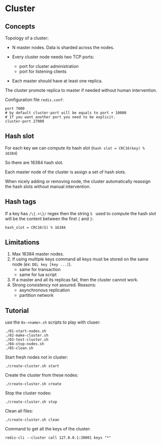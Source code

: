 # Cluster

## Concepts

Topology of a cluster:

- N master nodes. Data is sharded across the nodes.

- Every cluster node needs two TCP ports:

  - port for cluster administration
  - port for listening clients

- Each master should have at least one replica.

The cluster promote replica to master if needed without human intervention.

Configuration file `redis.conf`:

```
port 7000
# by default cluster-port will be equals to port + 10000
# If you want another port you need to be explicit.
cluster-port 27000
```

## Hash slot

For each key we can compute its hash slot (`hash slot = CRC16(key) % 16384`)

So there are 16384 hash slot.

Each master node of the cluster is assign a set of hash slots.

When nicely adding or removing node, the cluster automatically reassign the hash slots without manual intervention.

## Hash tags

If a key has `/\{.+\}/` regex then the string `S ` used to compute the hash slot will be the content between the first `{` and `}`:

`hash_slot = CRC16(S) % 16384`

## Limitations

1. Max 16384 master nodes.
2. If using multiple keys command all keys must be stored on the same node (ex: `DEL key [key ...]`).
   - same for transaction
   - same for lua script
3. If a master and all its replicas fail, then the cluster cannot work.
4. Strong consistency not assured. Reasons:
   - asynchronous replication
   - partition network

## Tutorial

use the `0x-<name>.sh` scripts to play with cluser:

```
./01-start-nodes.sh
./02-make-cluster.sh
./03-test-cluster.sh
./04-stop-nodes.sh
./05-clean.sh
```

Start fresh nodes not in cluster:

```
./create-cluster.sh start
```

Create the cluster from these nodes:

```
./create-cluster.sh create
```

Stop the cluster nodes:

```
./create-cluster.sh stop
```

Clean all files:

```
./create-cluster.sh clean
```

Command to get all the keys of the cluster:

```
redis-cli --cluster call 127.0.0.1:30001 keys "*"
```
